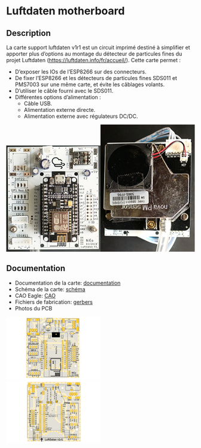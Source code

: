 # Luftdaten motherboard
## Description
La carte support luftdaten v1r1 est un circuit imprimé destiné à simplifier et apporter plus d’options au montage du détecteur de particules fines du projet Luftdaten (https://luftdaten.info/fr/accueil/).
Cette carte permet :
* D’exposer les IOs de l’ESP8266 sur des connecteurs.
* De fixer l’ESP8266 et les détecteurs de particules fines SDS011 et PMS7003 sur une même carte, et évite les câblages volants.
* D’utiliser le câble fourni avec le SDS011.
* Différentes options d’alimentation :
  * Câble USB.
  * Alimentation externe directe.
  * Alimentation externe avec régulateurs DC/DC.
  
<img src="./doc/luftdaten_esp.png" width=50%><img src="./doc/luftdaten_sds.png" width=50%>

## Documentation
* Documentation de la carte: [documentation](./doc/Carte%20Support%20Luftdaten%20v1r1.pdf)
* Schéma de la carte: [schéma](./doc/schematic_uftdaten_v1r1.pdf)
* CAO Eagle: [CAO](./cao/)
* Fichiers de fabrication: [gerbers](./manufacturing/)
* Photos du PCB

<img src="./doc/luftdaten_v1r1_PCB_top_image.png" width=50%> <img src="./doc/luftdaten_v1r1_PCB_bottom_image.png" width=50%>

